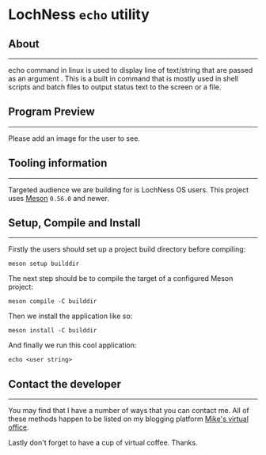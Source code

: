 # LochNess `echo` utility

## About

* * *

echo command in linux is used to display line of text/string
that are passed as an argument . This is a built in command
that is mostly used in shell scripts and batch files to output
status text to the screen or a file.

## Program Preview

* * *

Please add an image for the user to see.

## Tooling information

* * *

Targeted audience we are building for is LochNess OS users. This project uses
[Meson](https://mesonbuild.com/) `0.56.0` and newer.

## Setup, Compile and Install

* * *

Firstly the users should set up a project build directory before
compiling:

```console
meson setup builddir
```

The next step should be to compile the target of a configured
Meson project:

```console
meson compile -C builddir
```

Then we install the application like so:

```console
meson install -C builddir
```

And finally we run this cool application:

```console
echo <user string>
```

## Contact the developer

* * *

You may find that I have a number of ways that you can contact
me. All of these methods happen to be listed on my blogging platform
[Mike's virtual office](https://michaelbrockus.home.blog/contact/).

Lastly don't forget to have a cup of virtual coffee. Thanks.
